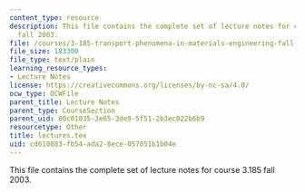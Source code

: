 ```yaml
---
content_type: resource
description: This file contains the complete set of lecture notes for course 3.185
  fall 2003.
file: /courses/3-185-transport-phenomena-in-materials-engineering-fall-2003/cd610883fb54ada28ece057051b1b04e_lectures.tex
file_size: 183300
file_type: text/plain
learning_resource_types:
- Lecture Notes
license: https://creativecommons.org/licenses/by-nc-sa/4.0/
ocw_type: OCWFile
parent_title: Lecture Notes
parent_type: CourseSection
parent_uid: 80c01035-3e65-3de9-5f51-2b3ec022b6b9
resourcetype: Other
title: lectures.tex
uid: cd610883-fb54-ada2-8ece-057051b1b04e
---
```

This file contains the complete set of lecture notes for course 3.185 fall 2003.
